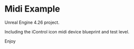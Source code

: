 # Midi Example
Unreal Engine 4.26 project.

Including the iControl icon midi device blueprint and test level.

Enjoy
